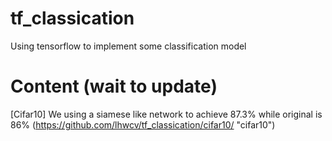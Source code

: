 # tf_classication
Using tensorflow to implement some classification  model 


# Content (wait to update)

[Cifar10]  We using a siamese like network to achieve 87.3% while original is 86% (https://github.com/lhwcv/tf_classication/cifar10/ "cifar10")</br>


